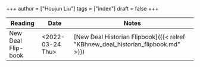 +++
author = ["Houjun Liu"]
tags = ["index"]
draft = false
+++

| Reading            | Date                                                                                         | Notes                                                                             |
|--------------------|----------------------------------------------------------------------------------------------|-----------------------------------------------------------------------------------|
| New Deal Flip-book | <span class="timestamp-wrapper"><span class="timestamp">&lt;2022-03-24 Thu&gt;</span></span> | [New Deal Historian Flipbook]({{< relref "KBhnew_deal_historian_flipbook.md" >}}) |